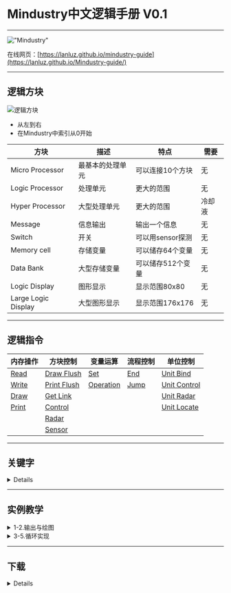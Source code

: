 # Mindustry中文逻辑手册 V0.1

---

!["Mindustry"](https://gimg2.baidu.com/image_search/src=http%3A%2F%2Fimg.itch.zone%2FaW1hZ2UvMTQwMTY5LzEwNzQ0NTQuZ2lm%2F347x500%2FqGIeKw.gif&refer=http%3A%2F%2Fimg.itch.zone&app=2002&size=f9999,10000&q=a80&n=0&g=0n&fmt=jpeg?sec=1620641379&t=a980a6fb412cf5c1ee929eebd2183b34)

在线网页：[https://lanluz.github.io/mindustry-guide](https://lanluz.github.io/Mindustry-guide/)


---

## 逻辑方块

![逻辑方块](https://lanluz.github.io/Mindustry-guide/img/logic-block.png)

- 从左到右
- 在Mindustry中索引从0开始

|方块|描述|特点|需要|
|-|-|-|-|
|Micro Processor|最基本的处理单元|可以连接10个方块|无|
|Logic Processor|处理单元|更大的范围|无|
|Hyper Processor|大型处理单元|更大的范围|冷却液|
|Message|信息输出|输出一个信息|无|
|Switch|开关|可以用sensor探测|无|
|Memory cell|存储变量|可以储存64个变量|无|
|Data Bank|大型存储变量|可以储存512个变量|无|
|Logic Display|图形显示|显示范围80x80|无|
|Large Logic Display|大型图形显示|显示范围176x176|无|



---

## 逻辑指令

|内存操作|方块控制|变量运算|流程控制|单位控制|
|-|-|-|-|-|
|[Read](https://lanluz.github.io/Mindustry-guide/Guide/read/read.html)|[Draw Flush](https://lanluz.github.io/Mindustry-guide/Guide/drawFlush/drawFlush.html)|[Set](https://lanluz.github.io/Mindustry-guide/Guide/set/set.html)|[End](https://lanluz.github.io/Mindustry-guide/Guide/end/end.html)|[Unit Bind](https://lanluz.github.io/Mindustry-guide/Guide/unitBind/unitBind.html)|
|[Write](https://lanluz.github.io/Mindustry-guide/Guide/write/write.html)|[Print Flush](https://lanluz.github.io/Mindustry-guide/Guide/printFlush/printFlush.html)|[Operation](https://lanluz.github.io/Mindustry-guide/Guide/operation/operation.html)|[Jump](https://lanluz.github.io/Mindustry-guide/Guide/jump/jump.html)|[Unit Control](https://lanluz.github.io/Mindustry-guide/Guide/unitControl/unitControl.html)|
|[Draw](https://lanluz.github.io/Mindustry-guide/Guide/draw/draw.html)|[Get Link](https://lanluz.github.io/Mindustry-guide/Guide/getLink/getLink.html)|||[Unit Radar](https://lanluz.github.io/Mindustry-guide/Guide/unitRadar/unitRadar.html)|
|[Print](https://lanluz.github.io/Mindustry-guide/Guide/print/print.html)|[Control](https://lanluz.github.io/Mindustry-guide/Guide/control/control.html)|||[Unit Locate](https://lanluz.github.io/Mindustry-guide/Guide/unitLocate/unitLocate.html)|
||[Radar](https://lanluz.github.io/Mindustry-guide/Guide/radar/radar.html)||||
||[Sensor](https://lanluz.github.io/Mindustry-guide/Guide/sensor/sensor.html)||||


---

## 关键字

<details>

|关键字|描述|
|-|-|
|@+方块名/单位名/液体名|方块/单位/液体本身|
|@time|自1970年1月1日到现在经过的毫秒|
|@this|指向当前对象自己|
|@thisx|获取当前对象自己的X坐标|
|@thisy|获取当前对象自己的Y坐标|
|@air|空气|
|@soild|地形|
|@links|绑定方块数|
|@counter|逻辑执行行数|
|@unit|当前绑定单位|
|@ipt|每tick执行行数|
|@totalItems|获取这个建筑物/单位内的所有物品的总计数量|
|@firstItem|获取这个建筑物/单位内的第一个物品的名称|
|@totalLiquid|获取这个建筑物/单位内的所有液体的总计数量|
|@totalPower|获取这个建筑物/单位内总电力|
|@itemCapacity|获取这个建筑物/单位内的物品的容量|
|@liquidCapacity|获取这个建筑物/单位内的液体的容量|
|@powerCapacity|获取这个建筑物/单位内的电力的容量|
|@powerNetStored|获取这个建筑物/单位内的电力网络的储存量|
|@powerNetCapacity|获取这个建筑物/单位内的电力网络的储存量容量|
|@powerNetIn|获取这个建筑物/单位内的电力网络输入量/产生量|
|@powerNetOut|获取这个建筑物/单位内的电力网络输出量/消耗量|
|@ammo|获取这个建筑物/单位内的子弹量|
|@ammoCapacity|获取这个建筑物/单位内的子弹量上限|
|@health|获取这个建筑物/单位的生命值|
|@maxHealth|获取这个建筑物/单位的生命值上限|
|@heat|获取这个建筑物/单位的发热|
|@efficiency|获取这个建筑物/单位的效率|
|@timescale|获取这个建筑物/单位的时间流速|
|@rotation|获取这个建筑物/单位的旋转角度|
|@x|获取这个建筑物/单位的x坐标|
|@y|获取这个建筑物/单位的y坐标|
|@shootX|获取这个建筑物/单位的射击x坐标|
|@shootY|获取这个建筑物/单位的射击y坐标|
|@size|获取这个建筑物/单位的大小(正方形边长大小)|
|@dead|获取这个建筑物/单位是否失效(被摧毁返回1 有效返回0)|
|@range|获取这个建筑物/单位的攻击范围|
|@shooting|获取这个建筑物/单位的攻击状态(开火返回1 停火返回0)|
|@boosting|获取这个单位的飞行状态|
|@mineX|获取这个单位的挖矿x坐标|
|@mineY|获取这个单位的挖矿y坐标|
|@mining|获取这个单位的挖矿状态|
|@team|获取这个建筑物/单位的阵营|
|@type|返回这个建筑物/单位的类型|
|@flag|返回这个建筑物/单位的数字标记|
|@controlled|返回这个建筑物/单位是否被控制(处理器返回1 玩家返回2 编队返回3 如果都不是返回0)|
|@controller|返回一个单位的控制者(如果是处理器返回processor 编队返回 leader 如果都不是返回 itself)|
|@commanded|不建议使用 将被移除 使用controlled替代它|
|@name|获取这个建筑物/单位的玩家名字|
|@config|获取这个单位的配置(如工厂生产的物品)|
|@payloadCount|获取单位的载荷数量|
|@payloadType|获取单位的载荷类型|
|@enabled|获取这个建筑物/单位的开启状态|
|@configure|获取这个建筑物的配置(常用于分类器)|

</details>


---

## 实例教学

<details>
<summary>1-2.输出与绘图</summary>

1. [第一课：打印出 "Hello,Mindustry"](https://lanluz.github.io/Mindustry-guide/example/class1/example.html)
2. [第二课：根据仓库载荷绘制出载荷百分比显示图像](https://lanluz.github.io/Mindustry-guide/example/class2/example.html)

</details>

<details>
<summary>3-5.循环实现</summary>

3. [第三课：使用Memory cell的循环](https://lanluz.github.io/Mindustry-guide/example/class3/example.html)
4. 第四课：使用jump的循环
5. 第五课：使用@counter的循环

</details>

---

## 下载

<details>

#### 华漾Emoji

1. [点阵神风轰炸机_Emoji改](https://github.com/LanluZ/Mindustry-guide/blob/main/Player-Share/%E5%8D%8E%E6%BC%BEEmoji/%E7%82%B9%E9%98%B5%E7%A5%9E%E9%A3%8E%E8%BD%B0%E7%82%B8%E6%9C%BA_Emoji%E6%94%B9.msch)

</details>

